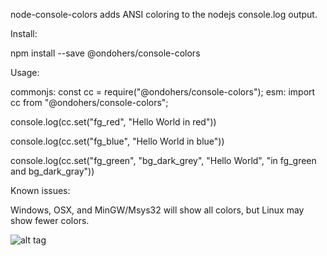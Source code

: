 node-console-colors adds ANSI coloring to the nodejs console.log output.

Install:

npm install --save @ondohers/console-colors


Usage:


commonjs: const cc = require("@ondohers/console-colors");
esm: import cc from "@ondohers/console-colors";

console.log(cc.set("fg_red", "Hello World in red"))

console.log(cc.set("fg_blue", "Hello World in blue"))

console.log(cc.set("fg_green", "bg_dark_grey", "Hello World", "in fg_green and bg_dark_gray"))

Known issues:

Windows, OSX, and MinGW/Msys32 will show all colors, but Linux may show fewer colors.

![alt tag](https://dmtmix.com/dnetAPI/getImage/console_colors.png)
